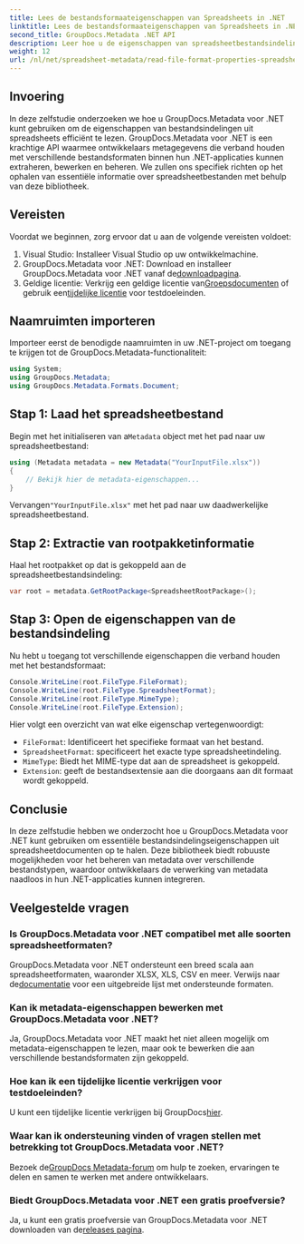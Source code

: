 ```yaml
---
title: Lees de bestandsformaateigenschappen van Spreadsheets in .NET
linktitle: Lees de bestandsformaateigenschappen van Spreadsheets in .NET
second_title: GroupDocs.Metadata .NET API
description: Leer hoe u de eigenschappen van spreadsheetbestandsindelingen kunt lezen met GroupDocs.Metadata voor .NET. Krijg toegang tot de bestandsindeling, het MIME-type en meer met eenvoudige API-aanroepen.
weight: 12
url: /nl/net/spreadsheet-metadata/read-file-format-properties-spreadsheets/
---
```

## Invoering
In deze zelfstudie onderzoeken we hoe u GroupDocs.Metadata voor .NET kunt gebruiken om de eigenschappen van bestandsindelingen uit spreadsheets efficiënt te lezen. GroupDocs.Metadata voor .NET is een krachtige API waarmee ontwikkelaars metagegevens die verband houden met verschillende bestandsformaten binnen hun .NET-applicaties kunnen extraheren, bewerken en beheren. We zullen ons specifiek richten op het ophalen van essentiële informatie over spreadsheetbestanden met behulp van deze bibliotheek.
## Vereisten
Voordat we beginnen, zorg ervoor dat u aan de volgende vereisten voldoet:
1. Visual Studio: Installeer Visual Studio op uw ontwikkelmachine.
2.  GroupDocs.Metadata voor .NET: Download en installeer GroupDocs.Metadata voor .NET vanaf de[downloadpagina](https://releases.groupdocs.com/metadata/net/).
3.  Geldige licentie: Verkrijg een geldige licentie van[Groepsdocumenten](https://purchase.groupdocs.com/buy) of gebruik een[tijdelijke licentie](https://purchase.groupdocs.com/temporary-license/) voor testdoeleinden.

## Naamruimten importeren
Importeer eerst de benodigde naamruimten in uw .NET-project om toegang te krijgen tot de GroupDocs.Metadata-functionaliteit:
```csharp
using System;
using GroupDocs.Metadata;
using GroupDocs.Metadata.Formats.Document;
```
## Stap 1: Laad het spreadsheetbestand
 Begin met het initialiseren van a`Metadata` object met het pad naar uw spreadsheetbestand:
```csharp
using (Metadata metadata = new Metadata("YourInputFile.xlsx"))
{
    // Bekijk hier de metadata-eigenschappen...
}
```
 Vervangen`"YourInputFile.xlsx"` met het pad naar uw daadwerkelijke spreadsheetbestand.
## Stap 2: Extractie van rootpakketinformatie
Haal het rootpakket op dat is gekoppeld aan de spreadsheetbestandsindeling:
```csharp
var root = metadata.GetRootPackage<SpreadsheetRootPackage>();
```
## Stap 3: Open de eigenschappen van de bestandsindeling
Nu hebt u toegang tot verschillende eigenschappen die verband houden met het bestandsformaat:
```csharp
Console.WriteLine(root.FileType.FileFormat);
Console.WriteLine(root.FileType.SpreadsheetFormat);
Console.WriteLine(root.FileType.MimeType);
Console.WriteLine(root.FileType.Extension);
```
Hier volgt een overzicht van wat elke eigenschap vertegenwoordigt:
- `FileFormat`: Identificeert het specifieke formaat van het bestand.
- `SpreadsheetFormat`: specificeert het exacte type spreadsheetindeling.
- `MimeType`: Biedt het MIME-type dat aan de spreadsheet is gekoppeld.
- `Extension`: geeft de bestandsextensie aan die doorgaans aan dit formaat wordt gekoppeld.

## Conclusie
In deze zelfstudie hebben we onderzocht hoe u GroupDocs.Metadata voor .NET kunt gebruiken om essentiële bestandsindelingseigenschappen uit spreadsheetdocumenten op te halen. Deze bibliotheek biedt robuuste mogelijkheden voor het beheren van metadata over verschillende bestandstypen, waardoor ontwikkelaars de verwerking van metadata naadloos in hun .NET-applicaties kunnen integreren.

## Veelgestelde vragen
### Is GroupDocs.Metadata voor .NET compatibel met alle soorten spreadsheetformaten?
 GroupDocs.Metadata voor .NET ondersteunt een breed scala aan spreadsheetformaten, waaronder XLSX, XLS, CSV en meer. Verwijs naar de[documentatie](https://tutorials.groupdocs.com/metadata/net/) voor een uitgebreide lijst met ondersteunde formaten.
### Kan ik metadata-eigenschappen bewerken met GroupDocs.Metadata voor .NET?
Ja, GroupDocs.Metadata voor .NET maakt het niet alleen mogelijk om metadata-eigenschappen te lezen, maar ook te bewerken die aan verschillende bestandsformaten zijn gekoppeld.
### Hoe kan ik een tijdelijke licentie verkrijgen voor testdoeleinden?
 U kunt een tijdelijke licentie verkrijgen bij GroupDocs[hier](https://purchase.groupdocs.com/temporary-license/).
### Waar kan ik ondersteuning vinden of vragen stellen met betrekking tot GroupDocs.Metadata voor .NET?
 Bezoek de[GroupDocs Metadata-forum](https://forum.groupdocs.com/c/metadata/14) om hulp te zoeken, ervaringen te delen en samen te werken met andere ontwikkelaars.
### Biedt GroupDocs.Metadata voor .NET een gratis proefversie?
 Ja, u kunt een gratis proefversie van GroupDocs.Metadata voor .NET downloaden van de[releases pagina](https://releases.groupdocs.com/).